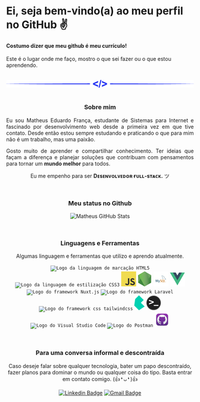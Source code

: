 # Ei, seja bem-vindo(a) ao meu perfil no GitHub ✌

#### **Costumo dizer que meu github é meu currículo!** <br />

Este é o lugar onde me faço, mostro o que sei fazer ou o que estou aprendendo.

<br />

<div style="text-align:center"><img src="./barra-dev.png" /></div>

<br />

<div align="center">
  
### Sobre mim

<div align="justify">
Eu sou Matheus Eduardo França, estudante de Sistemas para Internet e fascinado por desenvolvimento web desde a primeira vez em que tive contato. Desde então estou sempre estudando e praticando o que para mim não é um trabalho, mas uma paixão.

Gosto muito de aprender e compartilhar conhecimento. Ter ideias que façam a diferença e planejar soluções que contribuam com pensamentos para tornar um **mundo melhor** para todos.
  </div>

Eu me empenho para ser **Dᴇsᴇɴᴠᴏʟᴠᴇᴅᴏʀ ғᴜʟʟ-sᴛᴀᴄᴋ.** ツ

<br />

### Meu status no Github

![Matheus GitHub Stats](https://github-readme-stats.vercel.app/api?username=matheusfr27&show_icons=true)

<br />

### Linguagens e Ferramentas

Algumas linguagem e ferramentas que utilizo e aprendo atualmente.

<code><img alt="Logo da linguagem de marcação HTML5" height="40" src="https://www.w3.org/html/logo/badge/html5-badge-h-solo.png"></code>
<code><img alt="Logo da linguagem de estilização CSS3" height="40" src="https://seeklogo.com/images/C/css3-logo-8724075274-seeklogo.com.png"></code>
<code><img alt="Logo da linguagem de programação Javascript" height="40" src="https://raw.githubusercontent.com/github/explore/80688e429a7d4ef2fca1e82350fe8e3517d3494d/topics/javascript/javascript.png"></code>
<code><img alt="Logo do Node.js" height="40" src="https://raw.githubusercontent.com/github/explore/80688e429a7d4ef2fca1e82350fe8e3517d3494d/topics/nodejs/nodejs.png"></code>
<code><img alt="Logo da linguagem Mysql" height="40" src="https://raw.githubusercontent.com/github/explore/80688e429a7d4ef2fca1e82350fe8e3517d3494d/topics/mysql/mysql.png"></code>
<code><img alt="Logo do framework javascript Vue.js" height="40" src="https://raw.githubusercontent.com/github/explore/80688e429a7d4ef2fca1e82350fe8e3517d3494d/topics/vue/vue.png"></code>
<code><img alt="Logo do framework Nuxt.js" height="40" src="https://nuxtjs.org/logos/nuxt.svg"></code>
<code><img alt="Logo do framework Laravel" height="40" src="https://raw.githubusercontent.com/laravel/art/master/laravel-logo.png"></code>
<code><img alt="Logo do framework css tailwindcss" height="40" src="https://tailwindcss.com/_next/static/media/tailwindcss-mark.cb8046c163f77190406dfbf4dec89848.svg"></code>
<code><img alt="Logo do framework css Bulma" height="40" src="https://raw.githubusercontent.com/jgthms/bulma/089b430e44710e87b3478078de6246d0de51554c/docs/_includes/svg/bulma-b.svg"></code>
<code><img alt="Logo do Terminal de código" height="40" src="https://raw.githubusercontent.com/github/explore/80688e429a7d4ef2fca1e82350fe8e3517d3494d/topics/terminal/terminal.png"></code>
<code><img alt="Logo do Visual Studio Code" height="40" src="https://logodix.com/logo/719944.png"></code>
<code><img alt="Logo do Postman" height="40" src="https://www.vectorlogo.zone/logos/getpostman/getpostman-icon.svg"></code>
<code><img alt="Logo do Github desktop" height="40" src="https://raw.githubusercontent.com/desktop/desktop/development/app/static/logos/256x256.png"></code>

<br />

### Para uma conversa informal e descontraída

Caso deseje falar sobre qualquer tecnologia, bater um papo descontraído, fazer planos para dominar o mundo ou qualquer coisa do tipo. Basta entrar em contato comigo. (👍 ❛ ᴗ ❛ )👍

[![Linkedin Badge](https://img.shields.io/badge/-LinkedIn-blue?style=flat-square&logo=Linkedin&logoColor=white&link=https://www.linkedin.com/in/matheusfranca27/)](https://www.linkedin.com/in/matheusfranca27/)
[![Gmail Badge](https://img.shields.io/badge/-Gmail-orange?style=flat-square&logo=Gmail&logoColor=white&link=https://mail.google.com/mail/u/0/?ogbl#inbox?compose=CllgCJlJWFlzJJJkFzDtRfhhrXGDvLggrsKVdndbGLwxkMQcHjpLqqjlpjTKLxvzvXJptTWCZVV)](https://mail.google.com/mail/u/0/?ogbl#inbox?compose=CllgCJlJWFlzJJJkFzDtRfhhrXGDvLggrsKVdndbGLwxkMQcHjpLqqjlpjTKLxvzvXJptTWCZVV)
  
  </div>

